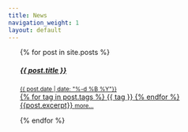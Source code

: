 ```yaml
---
title: News
navigation_weight: 1
layout: default
---
```


<div class="news-overview">

<ul class="list-group">
  
  {% for post in site.posts %}
  <a href="{{ post.url | prepend: site.github.url }}" class="list-group-item list-group-item-action flex-column align-items-start">
    <div class="d-flex w-100 justify-content-between">
      <h5 class="mb-1">{{ post.title }}</h5>
      <small class="news-date">{{ post.date | date: "%-d %B %Y"}}</small>
    </div>
   {% for tag in post.tags %}
	<span class="badge badge-primary">{{ tag }}</span>
   {% endfor %}
   <br/>
   {{post.excerpt}}
    <small>more...</small>
  </a>
  
  {% endfor %}
</ul>
</div>
